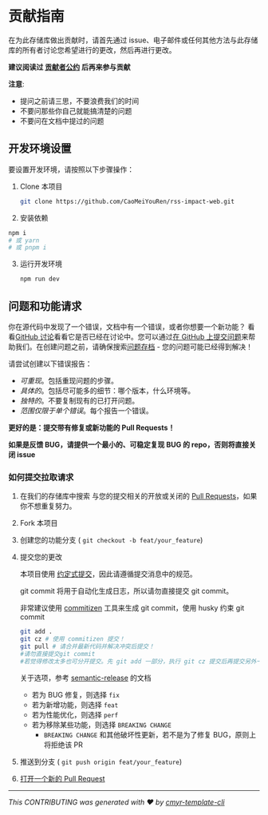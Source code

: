 # 贡献指南

在为此存储库做出贡献时，请首先通过 issue、电子邮件或任何其他方法与此存储库的所有者讨论您希望进行的更改，然后再进行更改。

**建议阅读过 [贡献者公约](https://www.contributor-covenant.org/zh-cn/version/2/0/code_of_conduct/) 后再来参与贡献**

**注意**:

- 提问之前请三思，不要浪费我们的时间
- 不要问那些你自己就能搞清楚的问题
- 不要问在文档中提过的问题

## 开发环境设置

要设置开发环境，请按照以下步骤操作：

1. Clone 本项目

   ```sh
   git clone https://github.com/CaoMeiYouRen/rss-impact-web.git
   ```

2.  安装依赖

   ```sh
   npm i
   # 或 yarn
   # 或 pnpm i
   ```
3.  运行开发环境

    ```sh
    npm run dev
    ```

## 问题和功能请求

你在源代码中发现了一个错误，文档中有一个错误，或者你想要一个新功能？ 看看[GitHub 讨论](https://github.com/CaoMeiYouRen/rss-impact-web/discussions)看看它是否已经在讨论中。您可以通过[在 GitHub 上提交问题](https://github.com/CaoMeiYouRen/rss-impact-web/issues)来帮助我们。在创建问题之前，请确保搜索[问题存档](https://github.com/CaoMeiYouRen/rss-impact-web/issues?q=is%3Aissue+is%3Aclosed) - 您的问题可能已经得到解决！

请尝试创建以下错误报告：

- *可重现*。包括重现问题的步骤。
- *具体的*。包括尽可能多的细节：哪个版本，什么环境等。
- *独特的*。不要复制现有的已打开问题。
- *范围仅限于单个错误*。每个报告一个错误。

**更好的是：提交带有修复或新功能的 Pull Requests！**

**如果是反馈 BUG，请提供一个最小的、可稳定复现 BUG 的 repo，否则将直接关闭 issue**

### 如何提交拉取请求

1. 在我们的存储库中搜索 与您的提交相关的开放或关闭的 [Pull Requests](https://github.com/CaoMeiYouRen/rss-impact-web/pulls)，如果你不想重复努力。

2. Fork 本项目

3. 创建您的功能分支 ( `git checkout -b feat/your_feature`)

4. 提交您的更改

   本项目使用 [约定式提交](https://www.conventionalcommits.org/zh-hans/v1.0.0/)，因此请遵循提交消息中的规范。
   
   git commit 将用于自动化生成日志，所以请勿直接提交 git commit。
   
   非常建议使用 [commitizen](https://github.com/commitizen/cz-cli) 工具来生成 git commit，使用 husky 约束 git commit

    ```sh
    git add .
    git cz # 使用 commitizen 提交！
    git pull # 请合并最新代码并解决冲突后提交！
    #请勿直接提交git commit
    #若觉得修改太多也可分开提交。先 git add 一部分，执行 git cz 提交后再提交另外一部分
    ```

    关于选项，参考 [semantic-release](https://github.com/semantic-release/semantic-release) 的文档

    -   若为 BUG 修复，则选择 `fix`
    -   若为新增功能，则选择 `feat`
    -   若为性能优化，则选择 `perf`
    -   若为移除某些功能，则选择 `BREAKING CHANGE`
        -    `BREAKING CHANGE` 和其他破坏性更新，若不是为了修复 BUG，原则上将拒绝该 PR


5. 推送到分支 ( `git push origin feat/your_feature`)

6. [打开一个新的 Pull Request](https://github.com/CaoMeiYouRen/rss-impact-web/compare?expand=1)

***
_This CONTRIBUTING was generated with ❤️ by [cmyr-template-cli](https://github.com/CaoMeiYouRen/cmyr-template-cli)_
